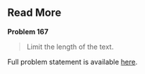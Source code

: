 Read More
---------

**Problem 167**

> Limit the length of the text.

Full problem statement is available [here][mirror].

[mirror]: https://github.com/rdtsc/codeeval-problem-statements/tree/master/easy/167-read-more/
          "View Problem Statement Mirror"
